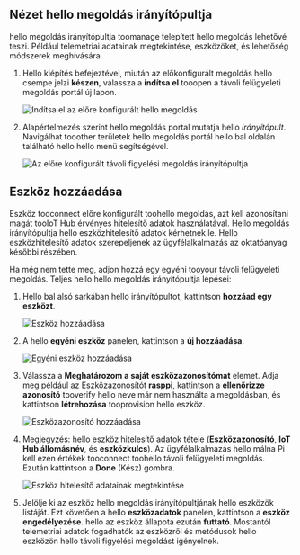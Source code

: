 ## <a name="view-hello-solution-dashboard"></a>Nézet hello megoldás irányítópultja

hello megoldás irányítópultja toomanage telepített hello megoldás lehetővé teszi. Például telemetriai adatainak megtekintése, eszközöket, és lehetőség módszerek meghívására.

1. Hello kiépítés befejeztével, miután az előkonfigurált megoldás hello csempe jelzi **készen**, válassza a **indítsa el** tooopen a távoli felügyeleti megoldás portál új lapon.

    ![Indítsa el az előre konfigurált hello megoldás][img-launch-solution]

1. Alapértelmezés szerint hello megoldás portal mutatja hello *irányítópult*. Navigálhat tooother területek hello megoldás portál hello bal oldalán található hello hello menü segítségével.

    ![Az előre konfigurált távoli figyelési megoldás irányítópultja][img-menu]

## <a name="add-a-device"></a>Eszköz hozzáadása

Eszköz tooconnect előre konfigurált toohello megoldás, azt kell azonosítani magát tooIoT Hub érvényes hitelesítő adatok használatával. Hello megoldás irányítópultja hello eszközhitelesítő adatok kérhetnek le. Hello eszközhitelesítő adatok szerepeljenek az ügyfélalkalmazás az oktatóanyag későbbi részében.

Ha még nem tette meg, adjon hozzá egy egyéni tooyour távoli felügyeleti megoldás. Teljes hello hello megoldás irányítópultja lépései:

1. Hello bal alsó sarkában hello irányítópultot, kattintson **hozzáad egy eszközt**.

   ![Eszköz hozzáadása][1]

1. A hello **egyéni eszköz** panelen, kattintson a **új hozzáadása**.

   ![Egyéni eszköz hozzáadása][2]

1. Válassza a **Meghatározom a saját eszközazonosítómat** elemet. Adja meg például az Eszközazonosítót **rasppi**, kattintson a **ellenőrizze azonosító** tooverify hello neve már nem használta a megoldásban, és kattintson **létrehozása** tooprovision hello eszköz.

   ![Eszközazonosító hozzáadása][3]

1. Megjegyzés: hello eszköz hitelesítő adatok tétele (**Eszközazonosító**, **IoT Hub állomásnév**, és **eszközkulcs**). Az ügyfélalkalmazás hello málna Pi kell ezen értékek tooconnect toohello távoli felügyeleti megoldás. Ezután kattintson a **Done** (Kész) gombra.

    ![Eszköz hitelesítő adatainak megtekintése][4]

1. Jelölje ki az eszköz hello megoldás irányítópultjának hello eszközök listáját. Ezt követően a hello **eszközadatok** panelen, kattintson a **eszköz engedélyezése**. hello az eszköz állapota ezután **futtató**. Mostantól telemetriai adatok fogadhatók az eszközről és metódusok hello eszközön hello távoli figyelési megoldást igényelnek.

[img-launch-solution]: media/iot-suite-raspberry-pi-kit-view-solution/launch.png
[img-menu]: media/iot-suite-raspberry-pi-kit-view-solution/menu.png
[1]: media/iot-suite-raspberry-pi-kit-view-solution/suite0.png
[2]: media/iot-suite-raspberry-pi-kit-view-solution/suite1.png
[3]: media/iot-suite-raspberry-pi-kit-view-solution/suite2.png
[4]: media/iot-suite-raspberry-pi-kit-view-solution/suite3.png